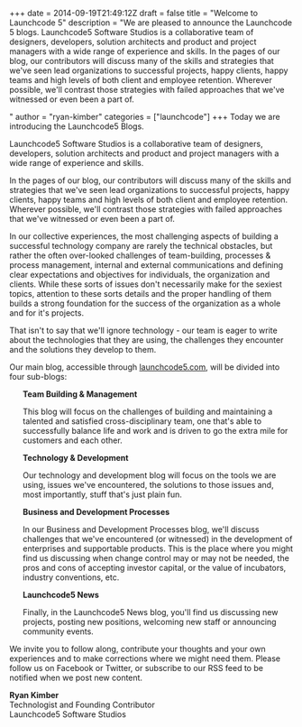 +++
date = 2014-09-19T21:49:12Z
draft = false
title = "Welcome to Launchcode 5"
description = "We are pleased to announce the Launchcode 5 blogs. Launchcode5 Software Studios is a collaborative team of designers, developers, solution architects and product and project managers with a wide range of experience and skills. In the pages of our blog, our contributors will discuss many of the skills and strategies that we've seen lead organizations to successful projects, happy clients, happy teams and high levels of both client and employee retention. Wherever possible, we'll contrast those strategies with failed approaches that we've witnessed or even been a part of.</p>"
author = "ryan-kimber"
categories = ["launchcode"]
+++
Today we are introducing the Launchcode5 Blogs.

Launchcode5 Software Studios is a collaborative team of designers, developers, solution architects and product and project managers with a wide range of experience and skills.

In the pages of our blog, our contributors will discuss many of the skills and strategies that we've seen lead organizations to successful projects, happy clients, happy teams and high levels of both client and employee retention. Wherever possible, we'll contrast those strategies with failed approaches that we've witnessed or even been a part of.

In our collective experiences, the most challenging aspects of building a successful technology company are rarely the technical obstacles, but rather the often over-looked challenges of team-building, processes & process management, internal and external communications and defining clear expectations and objectives for individuals, the organization and clients. While these sorts of issues don't necessarily make for the sexiest topics, attention to these sorts details and the proper handling of them builds a strong foundation for the success of the organization as a whole and for it's projects.

That isn't to say that we'll ignore technology - our team is eager to write about the technologies that they are using, the challenges they encounter and the solutions they develop to them.

Our main blog, accessible through [launchcode5.com](http://www.launchcode5.com), will be divided into four sub-blogs:

<div>
    <ul style="list-style-type: none;">
        <li><b>Team Building & Management</b>
            <p>This blog will focus on the challenges of building and maintaining a talented and satisfied cross-disciplinary team, one that's able to successfully balance life and work and is driven to go the extra mile for customers and each other.</p>
        </li>
        <li>
            <b>Technology & Development</b>
            <p>Our technology and development blog will focus on the tools we are using, issues we've encountered, the solutions to those issues and, most importantly, stuff that's just plain fun.</p>
        </li>
        <li>
            <b>Business and Development Processes</b>
            <p>In our Business and Development Processes blog, we'll discuss challenges that we've encountered (or witnessed) in the development of enterprises and supportable products. This is the place where you might find us discussing when change control may or may not be needed, the pros and cons of accepting investor capital, or the value of incubators, industry conventions, etc.</p>
        </li>
        <li>
            <b>Launchcode5 News</b>
            <p>Finally, in the Launchcode5 News blog, you'll find us discussing new projects, posting new positions, welcoming new staff or announcing community events.  </p>
        </li>
    </ul>
</div>
We invite you to follow along, contribute your thoughts and your own experiences and to make corrections where we might need them. Please follow us on Facebook or Twitter, or subscribe to our RSS feed to be notified when we post new content.

**Ryan Kimber**  
Technologist and Founding Contributor  
Launchcode5 Software Studios  

